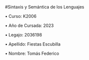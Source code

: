 

#Sintaxis y Semántica de los Lenguajes
                                                                
• Curso: K2006

• Año de Cursada: 2023

• Legajo: 2036198

• Apellido: Fiestas Escubilla 

• Nombre: Tomás Federico
